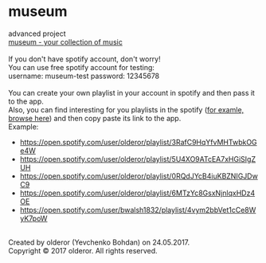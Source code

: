 # museum
advanced project<br />
[museum - your collection of music](https://museum-olderor.c9users.io/)<br /><br />
If you don't have spotify account, don't worry!<br />
You can use free spotify account for testing:<br />
username: museum-test password: 12345678<br /><br />
You can create your own playlist in your account in spotify and then pass it to the app.<br />
Also, you can find interesting for you playlists in the spotify ([for examle, browse here](https://open.spotify.com/browse/featured)) and then copy paste its link to the app.<br />
Example:<br />
* https://open.spotify.com/user/olderor/playlist/3RafC9HqYfvMHTwbkOGe4W
* https://open.spotify.com/user/olderor/playlist/5U4XO9ATcEA7xHGiSIgZUH
* https://open.spotify.com/user/olderor/playlist/0RQdJYcB4iuKBZNIGJDwC9
* https://open.spotify.com/user/olderor/playlist/6MTzYc8GsxNjnlqxHDz4OE
* https://open.spotify.com/user/bwalsh1832/playlist/4vym2bbVet1cCe8WyK7poW
<br />
Created by olderor (Yevchenko Bohdan) on 24.05.2017.<br />
Copyright © 2017 olderor. All rights reserved.
